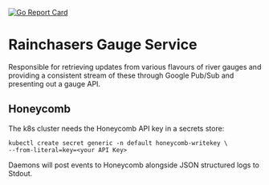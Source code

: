 [![Go Report Card](https://goreportcard.com/badge/github.com/rainchasers/com.rainchasers.gauge)](https://goreportcard.com/report/github.com/rainchasers/com.rainchasers.gauge)

# Rainchasers Gauge Service

Responsible for retrieving updates from various flavours of river gauges and providing a consistent stream of these through Google Pub/Sub and presenting out a gauge API.

## Honeycomb

The k8s cluster needs the Honeycomb API key in a secrets store:

    kubectl create secret generic -n default honeycomb-writekey \
    --from-literal=key=<your API Key>

Daemons will post events to Honeycomb alongside JSON structured logs to Stdout.
